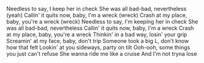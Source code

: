 
Needless to say, I keep her in check
She was all bad-bad, nevertheless (yeah)
Callin' it quits now, baby, I'm a wreck (wreck)
Crash at my place, baby, you're a wreck (wreck)
Needless to say, I'm keeping her in check
She was all bad-bad, nevertheless
Callin' it quits now, baby, I'm a wreck
Crash at my place, baby, you're a wreck
Thinkin' in a bad way, losin' your grip
Screamin' at my face, baby, don't trip
Someone took a big L, don't know how that felt
Lookin' at you sideways, party on tilt
Ooh-ooh, some things you just can't refuse
She wanna ride me like a cruise
And I'm not tryna lose
